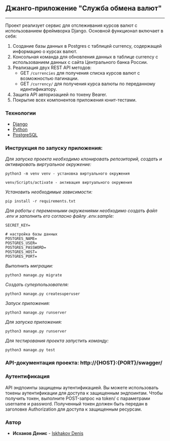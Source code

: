 ## Джанго-приложение "Служба обмена валют"

___

Проект реализует сервис для отслеживания курсов валют с использованием фреймворка Django. Основной функционал включает в
себя:
1. Создание базы данных в Postgres с таблицей currency, содержащей информацию о курсах валют.
2. Консольная команда для обновления данных в таблице currency с использованием данных с сайта Центрального банка России.
3. Реализация двух REST API методов:
   * GET `/currencies` для получения списка курсов валют с возможностью пагинации.
   * GET `/currency/` для получения курса валюты по переданному идентификатору.
4. Защита API авторизацией по токену Bearer.
5. Покрытие всех компонентов приложения юнит-тестами.

### Технологии

* [Django](https://www.djangoproject.com/)
* [Python](https://www.python.org/)
* [PostgreSQL](https://www.postgresql.org/)

### Инструкция по запуску приложения:

_Для запуска проекта необходимо клонировать репозиторий, создать и активировать виртуальное окружение:_

```
python3 -m venv venv - установка виртуального окружения

venv/Scripts/activate - активация виртуального окружения
```

_Установить необходимые зависимости:_

```
pip install -r requirements.txt
```

_Для работы с переменными окружениями необходимо создать файл .env и заполнить его согласно файлу .env.sample:_

```
SECRET_KEY=

# настройка базы данных
POSTGRES_NAME=
POSTGRES_USER=
POSTGRES_PASSWORD=
POSTGRES_HOST=
POSTGRES_PORT=
```

_Выполнить миграции:_

```
python3 manage.py migrate
```

_Создать суперпользователя:_

```
python3 manage.py createsuperuser
```

_Запуск приложения:_

```
python3 manage.py runserver
```

_Для запуска приложения:_

```
python3 manage.py runserver
```

_Для тестирования проекта запустить команду:_

```
python3 manage.py test
```

### API-документация проекта: http://{HOST}:{PORT}/swagger/

### Аутентификация

API эндпоинты защищены аутентификацией. Вы можете использовать токены аутентификации для доступа к защищенным
эндпоинтам. Чтобы получить токен, выполните POST-запрос на token/ с параметрами username и password. Полученный
токен должен быть передан в заголовке Authorization для доступа к защищенным ресурсам.

### Автор

* **Исхаков Денис** - [Iskhakov Denis](https://github.com/denimani)
